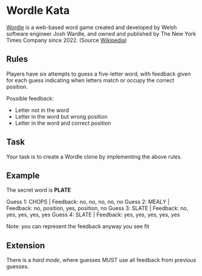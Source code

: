 # Wordle Kata

[Wordle](https://www.powerlanguage.co.uk/wordle/) is a web-based word game created and developed by Welsh software engineer Josh Wardle, and owned and published by The New York Times Company since 2022. (Source [Wikipedia](https://en.wikipedia.org/wiki/Wordle))

## Rules

Players have six attempts to guess a five-letter word, with feedback given for each guess indicating when letters match or occupy the correct position.

Possible feedback:

* Letter not in the word
* Letter in the word but wrong position
* Letter in the word and correct position

## Task

Your task is to create a Wordle clone by implementing the above rules.

## Example

The secret word is **PLATE**

Guess 1: CHOPS | Feedback: no, no, no, no, no
Guess 2: MEALY | Feedback: no, position, yes, position, no
Guess 3: SLATE | Feedback: no, yes, yes, yes, yes
Guess 4: SLATE | Feedback: yes, yes, yes, yes, yes

Note: you can represent the feedback anyway you see fit

## Extension

There is a *hard mode*, where guesses MUST use all feedback from previous guesses.
